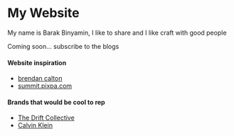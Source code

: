 # My Website
My name is Barak Binyamin, I like to share and I like craft with good people

Coming soon... subscribe to the blogs

#### Website inspiration
- [brendan calton](https://www.brendancaltonphotography.com/)
- [summit.pixpa.com](https://summit.pixpa.com/)

#### Brands that would be cool to rep
- [The Drift Collective](https://thedriftcollective.com/)
- [Calvin Klein](https://www.calvinklein.us/en)